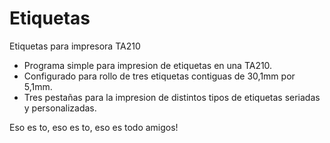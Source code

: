 # Etiquetas
Etiquetas para impresora TA210

* Programa simple para impresion de etiquetas en una TA210.
* Configurado para rollo de tres etiquetas contiguas de 30,1mm por 5,1mm.
* Tres pestañas para la impresion de distintos tipos de etiquetas seriadas y personalizadas.


Eso es to, eso es to, eso es todo amigos!
